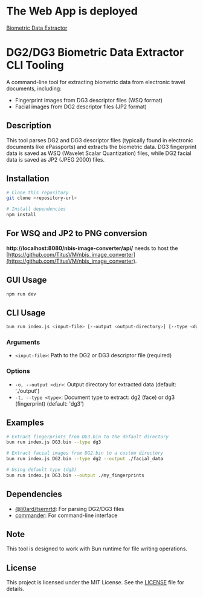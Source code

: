 # The Web App is deployed
[Biometric Data Extractor](https://titusvm.github.io/emrtd_biometric_data_extractor)

# DG2/DG3 Biometric Data Extractor CLI Tooling

A command-line tool for extracting biometric data from electronic travel documents, including:
- Fingerprint images from DG3 descriptor files (WSQ format)
- Facial images from DG2 descriptor files (JP2 format)

## Description

This tool parses DG2 and DG3 descriptor files (typically found in electronic documents like ePassports) and extracts the biometric data. DG3 fingerprint data is saved as WSQ (Wavelet Scalar Quantization) files, while DG2 facial data is saved as JP2 (JPEG 2000) files.

## Installation

```bash
# Clone this repository
git clone <repository-url>

# Install dependencies
npm install
```

## For WSQ and JP2 to PNG conversion
**http://localhost:8080/nbis-image-converter/api/** needs to host the [https://github.com/TitusVM/nbis_image_converter](https://github.com/TitusVM/nbis_image_converter).

## GUI Usage
```bash
npm run dev
```

## CLI Usage

```bash
bun run index.js <input-file> [--output <output-directory>] [--type <dg2|dg3>]
```

### Arguments

- `<input-file>`: Path to the DG2 or DG3 descriptor file (required)

### Options

- `-o, --output <dir>`: Output directory for extracted data (default: './output')
- `-t, --type <type>`: Document type to extract: dg2 (face) or dg3 (fingerprint) (default: 'dg3')

## Examples

```bash
# Extract fingerprints from DG3.bin to the default directory
bun run index.js DG3.bin --type dg3

# Extract facial images from DG2.bin to a custom directory
bun run index.js DG2.bin --type dg2 --output ./facial_data

# Using default type (dg3)
bun run index.js DG3.bin --output ./my_fingerprints
```

## Dependencies

- [@li0ard/tsemrtd](https://www.npmjs.com/package/@li0ard/tsemrtd): For parsing DG2/DG3 files
- [commander](https://www.npmjs.com/package/commander): For command-line interface

## Note

This tool is designed to work with Bun runtime for file writing operations.

## License

This project is licensed under the MIT License. See the [LICENSE](./LICENSE) file for details.
